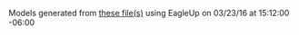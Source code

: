 Models generated from [these file(s)](https://raw.github.com/sparkfun/LilyTiny_LilyTwinkle/1ad1c308d10bacb3280375531c3570b0d6154398/Hardware/LilyTiny.brd) using EagleUp on 03/23/16 at 15:12:00 -06:00
